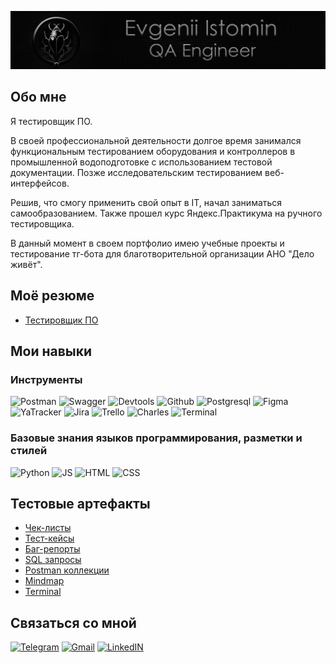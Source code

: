![Header](https://github.com/EvgenIstom/EvgenIstom/blob/main/assets/qaheader.png)

## Обо мне
Я тестировщик ПО. 

В своей профессиональной деятельности долгое время занимался функциональным тестированием оборудования и контроллеров в промышленной водоподготовке с использованием тестовой документации. 
Позже исследовательским тестированием веб-интерфейсов.

Решив, что смогу применить свой опыт в IT, начал заниматься самообразованием. Также прошел курс Яндекс.Практикума 
на ручного тестировщика.

В данный момент в своем портфолио имею учебные проекты и тестирование тг-бота для благотворительной организации АНО "Дело живёт".


## Моё резюме
- [Тестировщик ПО](https://drive.google.com/file/d/17sSu8i_L28zuiY8OYM5Pp1bhtQKxMfCN/view?usp=sharing)

## Мои навыки

### Инструменты
![Postman](https://img.shields.io/badge/Postman-080808?style=for-the-badge&logo=postman&logoColor=f76935)
![Swagger](https://img.shields.io/badge/Swagger-080808?style=for-the-badge&logo=swagger&logoColor=238636)
![Devtools](https://img.shields.io/badge/DevTools-080808?style=for-the-badge&logo=googlechrome&logoColor=2674f2)
![Github](https://img.shields.io/badge/Github-080808?style=for-the-badge&logo=github&logoColor=ffffff)
![Postgresql](https://img.shields.io/badge/Postgresql-080808?style=for-the-badge&logo=postgresql&logoColor=336791)
![Figma](https://img.shields.io/badge/Figma-080808?style=for-the-badge&logo=figma&logoColor=7d5fa6)
![YaTracker](https://img.shields.io/badge/YandexTracker-080808?style=for-the-badge&logo=YandexTracker&logoColor=8cc4d7)
![Jira](https://img.shields.io/badge/Jira-080808?style=for-the-badge&logo=Jira&logoColor=0071ED)
![Trello](https://img.shields.io/badge/Trello-080808?style=for-the-badge&logo=Trello&logoColor=ffffff)
![Charles](https://img.shields.io/badge/CharlesProxy-080808?style=for-the-badge&logo=charles&logoColor=8cc4d7)
![Terminal](https://img.shields.io/badge/Terminal-080808?style=for-the-badge&logo=Terminal&logoColor=8cc4d7)



### Базовые знания языков программирования, разметки и стилей
![Python](https://img.shields.io/badge/Python-080808?style=for-the-badge&logo=Python&logoColor=347AB4)
![JS](https://img.shields.io/badge/Javascript-080808?style=for-the-badge&logo=JavaScript&logoColor=FED73D)
![HTML](https://img.shields.io/badge/HTML-080808?style=for-the-badge&logo=HTML5&logoColor=F16529)
![CSS](https://img.shields.io/badge/CSS-080808?style=for-the-badge&logo=CSS3&logoColor=2965F1)

## Тестовые артефакты

- [Чек-листы](https://github.com/EvgenIstom/EvgenIstom/tree/main/checklist)
- [Тест-кейсы](https://github.com/EvgenIstom/EvgenIstom/tree/main/gitest_cases)
- [Баг-репорты](https://github.com/EvgenIstom/EvgenIstom/tree/main/bug_reports)
- [SQL запросы](https://github.com/EvgenIstom/EvgenIstom/tree/main/sql)
- [Postman коллекции](https://github.com/EvgenIstom/EvgenIstom/tree/main/postman)
- [Mindmap](https://github.com/EvgenIstom/EvgenIstom/tree/main/mindmap)
- [Terminal](https://github.com/EvgenIstom/EvgenIstom/tree/main/terminal)

## Связаться со мной
[![Telegram](https://img.shields.io/badge/Telegram-080808?style=for-the-badge&logo=Telegram&logoColor=158CC7)](https://t.me/evgistoma)
[![Gmail](https://img.shields.io/badge/Почта-080808?style=for-the-badge&logo=gmail&logoColor=D04836)](mailto:istom.evgen@gmail.com)
[![LinkedIN](https://img.shields.io/badge/linkedin-080808?style=for-the-badge&logo=linkedin&logoColor=0A66C2)](https://www.linkedin.com/in/evgenii-istomin-v/)
